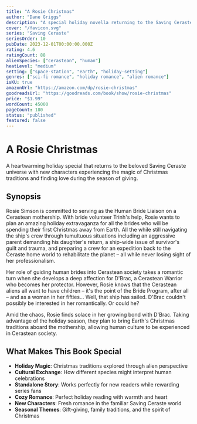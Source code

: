 ```yaml
---
title: "A Rosie Christmas"
author: "Dane Griggs"
description: "A special holiday novella returning to the Saving Ceraste universe with Christmas magic, new romance, and all the warmth of the season—alien style. When traditions meet advanced technology, love finds a way."
cover: "/favicon.svg"
series: "Saving Ceraste"
seriesOrder: 10
pubDate: 2023-12-01T00:00:00.000Z
rating: 4.6
ratingCount: 88
alienSpecies: ["cerastean", "human"]
heatLevel: "medium"
setting: ["space-station", "earth", "holiday-setting"]
genres: ["sci-fi romance", "holiday romance", "alien romance"]
isKU: true
amazonUrl: "https://amazon.com/dp/rosie-christmas"
goodreadsUrl: "https://goodreads.com/book/show/rosie-christmas"
price: "$1.99"
wordCount: 45000
pageCount: 180
status: "published"
featured: false
---
```


# A Rosie Christmas

A heartwarming holiday special that returns to the beloved Saving Ceraste universe with new characters experiencing the magic of Christmas traditions and finding love during the season of giving.

## Synopsis

Rosie Simson is committed to serving as the Human Bride Liaison on a Cerastean mothership. With bride volunteer Trinh's help, Rosie wants to plan an amazing holiday extravaganza for all the brides who will be spending their first Christmas away from Earth. All the while still navigating the ship's crew through tumultuous situations including an aggressive parent demanding his daughter's return, a ship-wide issue of survivor's guilt and trauma, and preparing a crew for an expedition back to the Ceraste home world to rehabilitate the planet – all while never losing sight of her professionalism.

Her role of guiding human brides into Cerastean society takes a romantic turn when she develops a deep affection for D'Brac, a Cerastean Warrior who becomes her protector. However, Rosie knows that the Cerastean aliens all want to have children – it's the point of the Bride Program, after all – and as a woman in her fifties… Well, that ship has sailed. D'Brac couldn't possibly be interested in her romantically. Or could he?

Amid the chaos, Rosie finds solace in her growing bond with D'Brac. Taking advantage of the holiday season, they plan to bring Earth's Christmas traditions aboard the mothership, allowing human culture to be experienced in Cerastean society.

## What Makes This Book Special

- **Holiday Magic**: Christmas traditions explored through alien perspective
- **Cultural Exchange**: How different species might interpret human celebrations
- **Standalone Story**: Works perfectly for new readers while rewarding series fans
- **Cozy Romance**: Perfect holiday reading with warmth and heart
- **New Characters**: Fresh romance in the familiar Saving Ceraste world
- **Seasonal Themes**: Gift-giving, family traditions, and the spirit of Christmas